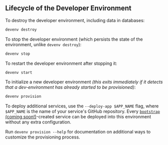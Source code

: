 ## Lifecycle of the Developer Environment

To destroy the developer environment, including data in databases:

```bash
devenv destroy
```

To stop the developer environment (which persists the state of the environment, unlike `devenv destroy`):

```bash
devenv stop
```

To restart the developer environment after stopping it:

```bash
devenv start
```

To initialize a new developer environment _(this exits immediately if it detects that a
dev-environment has already started to be provisioned)_:

```bash
devenv provision
```

To deploy additional services, use the `--deploy-app $APP_NAME` flag, where `$APP_NAME` is the name
of your service's GitHub repository. Every [`bootstrap` (coming soon!)](https://github.com/getoutreach/bootstrap)-created
service can be deployed into this environment without any extra configuration.

Run `devenv provision --help` for documentation on additional ways to customize the
provisioning process.
